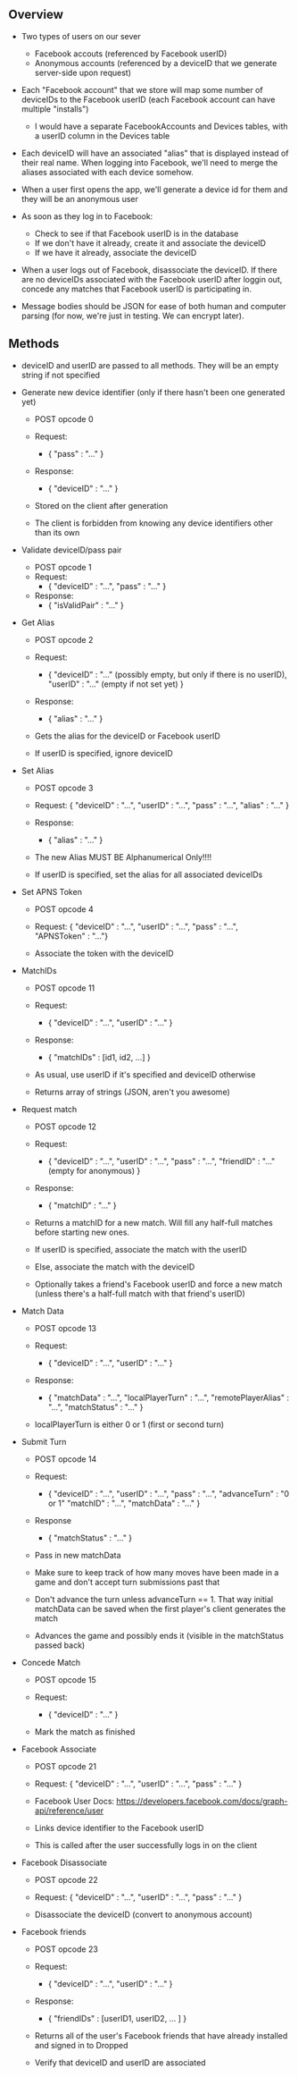 Overview
--------

- Two types of users on our sever
    - Facebook accouts (referenced by Facebook userID)
    - Anonymous accounts (referenced by a deviceID that we generate server-side upon request)

- Each "Facebook account" that we store will map some number of deviceIDs to the Facebook userID (each Facebook account can have multiple "installs")
    - I would have a separate FacebookAccounts and Devices tables, with a userID column in the Devices table

- Each deviceID will have an associated "alias" that is displayed instead of their real name. When logging
  into Facebook, we'll need to merge the aliases associated with each device somehow.

- When a user first opens the app, we'll generate a device id for them and they will be an anonymous user

- As soon as they log in to Facebook:
    - Check to see if that Facebook userID is in the database
    - If we don't have it already, create it and associate the deviceID
    - If we have it already, associate the deviceID

- When a user logs out of Facebook, disassociate the deviceID. If there are no deviceIDs associated with the Facebook userID after loggin
  out, concede any matches that Facebook userID is participating in.

- Message bodies should be JSON for ease of both human and computer parsing (for now, we're just in testing. We can encrypt later).

Methods
-------

- deviceID and userID are passed to all methods. They will be an empty string if not specified

- Generate new device identifier (only if there hasn't been one generated yet)
    - POST opcode 0
    - Request:
        - { "pass" : "..." }
    - Response:
        - { "deviceID" : "..." }

    - Stored on the client after generation
    - The client is forbidden from knowing any device identifiers other than its own

- Validate deviceID/pass pair
    - POST opcode 1
    - Request:
        - { "deviceID" : "...",
            "pass"     : "..." }
    - Response:
        - { "isValidPair" : "..." }

- Get Alias
    - POST opcode 2
    - Request:
        - { "deviceID" : "..." (possibly empty, but only if there is no userID),
            "userID"   : "..." (empty if not set yet) }
    - Response:
        - { "alias" : "..." }

    - Gets the alias for the deviceID or Facebook userID
    - If userID is specified, ignore deviceID

- Set Alias
    - POST opcode 3
    - Request:
        { "deviceID" : "...",
          "userID"   : "...",
          "pass"     : "...",
          "alias"    : "..." }
    - Response:
        - { "alias" : "..." }

    - The new Alias MUST BE Alphanumerical Only!!!!
    - If userID is specified, set the alias for all associated deviceIDs

- Set APNS Token
    - POST opcode 4
    - Request:
        { "deviceID"    : "...",
          "userID"      : "...",
          "pass"        : "...",
          "APNSToken"   : "..."}

    - Associate the token with the deviceID

- MatchIDs
    - POST opcode 11
    - Request:
        - { "deviceID" : "...",
            "userID"   : "..." }
    - Response:
        - { "matchIDs" : [id1, id2, ...] }

    - As usual, use userID if it's specified and deviceID otherwise
    - Returns array of strings (JSON, aren't you awesome)

- Request match
    - POST opcode 12
    - Request:
        - { "deviceID" : "...",
            "userID"   : "...",
            "pass"     : "...",
            "friendID" : "..." (empty for anonymous) }
    - Response:
        - { "matchID" : "..." }

    - Returns a matchID for a new match. Will fill any half-full matches before starting new ones.

    - If userID is specified, associate the match with the userID
    - Else, associate the match with the deviceID

    - Optionally takes a friend's Facebook userID and force a new match (unless there's a half-full match
      with that friend's userID)

- Match Data
    - POST opcode 13
    - Request:
        - { "deviceID" : "...",
            "userID"   : "..." }
    - Response:
        - { "matchData"         : "...",
            "localPlayerTurn"   : "...",
            "remotePlayerAlias" : "...",
            "matchStatus"       : "..." }

    - localPlayerTurn is either 0 or 1 (first or second turn)

- Submit Turn
    - POST opcode 14
    - Request:
        - { "deviceID"      : "...",
            "userID"        : "...",
            "pass"          : "...",
            "advanceTurn"   : "0 or 1"
            "matchID"       : "...",
            "matchData"     : "..." }
    - Response
        - { "matchStatus" : "..." }

    - Pass in new matchData
    - Make sure to keep track of how many moves have been made in a game and don't accept turn submissions past that
    - Don't advance the turn unless advanceTurn == 1. That way initial matchData can be saved when the first player's
      client generates the match
    - Advances the game and possibly ends it (visible in the matchStatus passed back)

- Concede Match
    - POST opcode 15
    - Request:
         - { "deviceID" : "..." }

    - Mark the match as finished

- Facebook Associate
    - POST opcode 21
    - Request:
        { "deviceID" : "...",
           "userID"  : "...",
           "pass"    : "..." }

    - Facebook User Docs: https://developers.facebook.com/docs/graph-api/reference/user
    - Links device identifier to the Facebook userID
    - This is called after the user successfully logs in on the client

- Facebook Disassociate
    - POST opcode 22
    - Request:
        { "deviceID" : "...",
           "userID"  : "...",
           "pass"    : "..." }

    - Disassociate the deviceID (convert to anonymous account)

- Facebook friends
    - POST opcode 23
    - Request:
        - { "deviceID" : "...",
            "userID"   : "..." }
    - Response:
        - { "friendIDs" : [userID1, userID2, ... ] }

    - Returns all of the user's Facebook friends that have already installed and signed in to Dropped
    - Verify that deviceID and userID are associated

